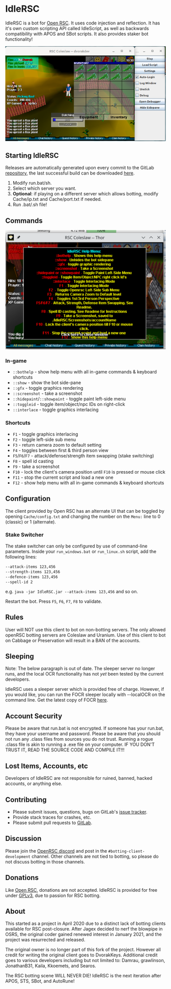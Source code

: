 # IdleRSC

IdleRSC is a bot for [Open RSC][open-rsc]. It uses code injection and
reflection. It has it's own custom scripting API called IdleScript, as well as
backwards compatibility with APOS and SBot scripts. It also provides staker
bot functionality!

![screenshot of main window](doc/main-window.png "Main Window")

## Starting IdleRSC

Releases are automatically generated upon every commit to the GitLab
[repository][repository], the last successful build can be downloaded
[here][download].

1. Modify run.bat/sh.
1. Select which server you want.
1. **Optional**: if playing on a different server which allows botting,
   modify Cache/ip.txt and Cache/port.txt if needed.
1. Run .bat/.sh file!

## Commands

![screenshot of in-game help menu](doc/help-menu.png "Help Menu")

### In-game

* `::bothelp` - show help menu with all in-game commands & keyboard shortcuts
* `::show` - show the bot side-pane
* `::gfx` - toggle graphics rendering
* `::screenshot` - take a screenshot
* `::hidepaint`/`::showpaint` - toggle paint left-side menu
* `::toggleid` - toggle item/object/npc IDs on right-click
* `::interlace` - toggle graphics interlacing

### Shortcuts

* `F1` - toggle graphics interlacing
* `F2` - toggle left-side sub menu
* `F3` - return camera zoom to default setting
* `F4` - toggles between first & third person view
* `F5`/`F6`/`F7` - attack/defense/strength item swapping (stake switching)
* `F8` - spell id casting
* `F9` - take a screenshot
* `F10` - lock the client's camera position until `F10` is pressed or
  mouse click
* `F11` - stop the current script and load a new one
* `F12` - show help menu with all in-game commands & keyboard shortcuts

## Configuration

The client provided by Open RSC has an alternate UI that can be toggled by
opening `Cache/config.txt` and changing the number on the `Menu:` line to
0 (classic) or 1 (alternate).

### Stake Switcher

The stake switcher can only be configured by use of command-line parameters.
Inside your `run_windows.bat` or `run_linux.sh` script, add the following
lines:

```
--attack-items 123,456
--strength-items 123,456
--defence-items 123,456
--spell-id 2
```

e.g. `java -jar IdleRSC.jar --attack-items 123,456` and so on.

Restart the bot. Press `F5`, `F6`, `F7`, `F8` to validate.

## Rules

User will NOT use this client to bot on non-botting servers. The only
allowed openRSC botting servers are Coleslaw and Uranium. Use of this
client to bot on Cabbage or Preservation will result in a BAN of the
accounts.

## Sleeping

Note: The below paragraph is out of date. The sleeper server no longer
runs, and the local OCR functionality has not *yet* been tested by the
current developers.

IdleRSC uses a sleeper server which is provided free of charge. However,
if you would like, you can run the FOCR sleeper locally with --localOCR
on the command line. Get the latest copy of FOCR [here][focr].

## Account Security

Please be aware that run.bat is not encrypted. If someone has your
run.bat, they have your username and password.
Please be aware that you should not run any .class files from sources
you do not trust. Running a rogue .class file is akin to running a .exe
file on your computer. IF YOU DON'T TRUST IT, READ THE SOURCE CODE AND
COMPILE IT!!!

## Lost Items, Accounts, etc

Developers of IdleRSC are not responsible for ruined, banned, hacked accounts,
or anything else.

## Contributing

* Please submit issues, questions, bugs on GitLab's [issue tracker][issue-tracker].
* Provide stack traces for crashes, etc.
* Please submit pull requests to [GitLab][merge-requests].

## Discussion

Please join the [OpenRSC discord][discord] and post in the
`#botting-client-development` channel. Other channels are not tied to botting,
so please do not discuss botting in those channels.

## Donations

Like [Open RSC][open-rsc], donations are not accepted. IdleRSC is
provided for free under [GPLv3](LICENSE), due to passion for RSC botting.

## About

This started as a project in April 2020 due to a distinct lack of botting
clients available for RSC post-closure. After Jagex decided to nerf the
blowpipe in OSRS, the original coder gained renewed interest in January 2021,
and the project was resurrected and released.

The original owner is no longer part of this fork of the project. However all
credit for writing the original client goes to DvorakKeys.
Additional credit goes to various developers including but not limited to:
Damrau, grawlinson, JonathanB31, Kaila, Kkoemets, and Searos.

The RSC botting scene WILL NEVER DIE! IdleRSC is the next iteration after
APOS, STS, SBot, and AutoRune!

[open-rsc]: https://rsc.vet
[repository]: https://gitlab.com/open-runescape-classic/idlersc
[issue-tracker]: https://gitlab.com/open-runescape-classic/idlersc/-/issues
[merge-requests]: https://gitlab.com/open-runescape-classic/idlersc/-/merge_requests
[discord]: https://discord.gg/CutQxDZ8Np
[focr]: https://gitlab.com/open-runescape-classic/tools/focr-resurrection
[download]: https://gitlab.com/open-runescape-classic/idlersc/-/jobs/artifacts/master/browse?job=build
